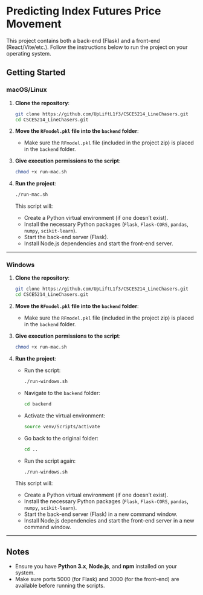 # Predicting Index Futures Price Movement

This project contains both a back-end (Flask) and a front-end (React/Vite/etc.). Follow the instructions below to run the project on your operating system.

## Getting Started

### macOS/Linux

1. **Clone the repository**:
    ```bash
    git clone https://github.com/UpLiftL1f3/CSCE5214_LineChasers.git
    cd CSCE5214_LineChasers.git
    ```
2. **Move the `RFmodel.pkl` file into the `backend` folder**:

    - Make sure the `RFmodel.pkl` file (included in the project zip) is placed in the `backend` folder.

3. **Give execution permissions to the script**:

    ```bash
    chmod +x run-mac.sh
    ```

4. **Run the project**:

    ```bash
    ./run-mac.sh
    ```

    This script will:

    - Create a Python virtual environment (if one doesn’t exist).
    - Install the necessary Python packages (`Flask`, `Flask-CORS`, `pandas`, `numpy`, `scikit-learn`).
    - Start the back-end server (Flask).
    - Install Node.js dependencies and start the front-end server.

---

### Windows

1. **Clone the repository**:
    ```bash
    git clone https://github.com/UpLiftL1f3/CSCE5214_LineChasers.git
    cd CSCE5214_LineChasers.git
    ```
2. **Move the `RFmodel.pkl` file into the `backend` folder**:

    - Make sure the `RFmodel.pkl` file (included in the project zip) is placed in the `backend` folder.

3. **Give execution permissions to the script**:

    ```bash
    chmod +x run-mac.sh

    ```

4. **Run the project**:

    - Run the script:
        ```bash
        ./run-windows.sh
        ```

    - Navigate to the `backend` folder:
        ```bash
        cd backend
        ```

    - Activate the virtual environment:
        ```bash
        source venv/Scripts/activate
        ```

    - Go back to the original folder:
        ```bash
        cd ..
        ```

    - Run the script again:
        ```bash
        ./run-windows.sh
        ```
    This script will:

    - Create a Python virtual environment (if one doesn’t exist).
    - Install the necessary Python packages (`Flask`, `Flask-CORS`, `pandas`, `numpy`, `scikit-learn`).
    - Start the back-end server (Flask) in a new command window.
    - Install Node.js dependencies and start the front-end server in a new command window.

---

## Notes

-   Ensure you have **Python 3.x**, **Node.js**, and **npm** installed on your system.
-   Make sure ports 5000 (for Flask) and 3000 (for the front-end) are available before running the scripts.
